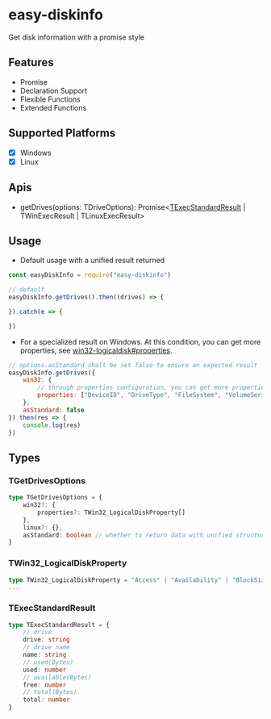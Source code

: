 # easy-diskinfo

Get disk information with a promise style

## Features

* Promise
* Declaration Support
* Flexible Functions
* Extended Functions

## Supported Platforms

- [x] Windows
- [x] Linux

## Apis

* getDrives(options: TDriveOptions): Promise<[TExecStandardResult](#TExecStandardResult) | TWinExecResult | TLinuxExecResult>

## Usage

* Default usage with a unified result returned

```js
const easyDiskInfo = require("easy-diskinfo")

// default
easyDiskInfo.getDrives().then((drives) => {

}).catch(e => {

})
```

* For a specialized result on Windows. 
At this condition, you can get more properties, see [win32-logicaldisk#properties](https://learn.microsoft.com/en-us/windows/win32/cimwin32prov/win32-logicaldisk#properties).

```js
// options.asStandard shall be set false to ensure an expected result
easyDiskInfo.getDrives({
    win32: {
        // through properties configuration, you can get more properties beside default one like Caption,.etc
        properties: ["DeviceID", "DriveType", "FileSystem", "VolumeSerialNumber"]
    },
    asStandard: false
}).then(res => {
    console.log(res)
})
``` 

## Types

### TGetDrivesOptions

```ts
type TGetDrivesOptions = {
    win32?: {
        properties?: TWin32_LogicalDiskProperty[]
    },
    linux?: {},
    asStandard: boolean // whether to return data with unified structure
}
```

### TWin32_LogicalDiskProperty

```ts
type TWin32_LogicalDiskProperty = "Access" | "Availability" | "BlockSize" | "Caption" |
...
```

### TExecStandardResult

```ts
type TExecStandardResult = {
    // drive
    drive: string
    // drive name
    name: string
    // used(Bytes)
    used: number
    // available(Bytes)
    free: number
    // total(Bytes)
    total: number
}
```

